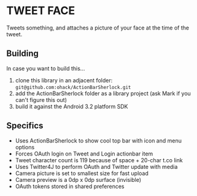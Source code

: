 # TWEET FACE

Tweets something, and attaches a picture of your face at the time of the tweet.

## Building

In case you want to build this...

  1. clone this library in an adjacent folder: ```git@github.com:ohack/ActionBarSherlock.git```
  1. add the ActionBarSherlock folder as a library project (ask Mark if you can't figure this out)
  1. build it against the Android 3.2 platform SDK

## Specifics

  * Uses ActionBarSherlock to show cool top bar with icon and menu options
  * Forces OAuth login on Tweet and Login actionbar item
  * Tweet character count is 119 because of space + 20-char t.co link
  * Uses Twitter4J to perform OAuth and Twitter update with media
  * Camera picture is set to smallest size for fast upload
  * Camera preview is a 0dp x 0dp surface (invisible)
  * OAuth tokens stored in shared preferences